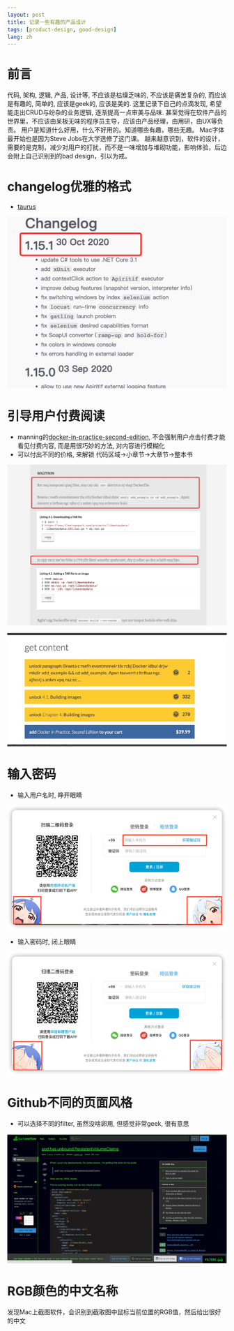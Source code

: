 ```yaml
---
layout: post
title: 记录一些有趣的产品设计
tags: [product-design, good-design]
lang: zh
---
```


# 前言
代码, 架构, 逻辑, 产品, 设计等, 不应该是枯燥乏味的, 不应该是痛苦复杂的, 而应该是有趣的, 简单的, 应该是geek的, 应该是美的.
这里记录下自己的点滴发现, 希望能走出CRUD与纷杂的业务逻辑, 逐渐提高一点审美与品味.
甚至觉得在软件产品的世界里，不应该由呆板无味的程序员主导，应该由产品经理，由用研，由UX等负责。
用户是知道什么好用，什么不好用的。知道哪些有趣，哪些无趣。
Mac字体最开始也是因为Steve Jobs在大学选修了这门课。
越来越意识到，软件的设计，需要的是克制，减少对用户的打扰，而不是一味增加与堆砌功能，影响体验，后边会附上自己识别到的bad design，引以为戒。
# changelog优雅的格式
- [taurus](https://gettaurus.org/docs/Changelog2020/#1-15-1sup-30-Oct-2020-sup)

![img.png](img.png)


# 引导用户付费阅读
- manning的[docker-in-practice-second-edition](https://livebook.manning.com/book/docker-in-practice-second-edition/chapter-4/13), 不会强制用户点击付费才能看见付费内容, 而是用很巧妙的方法, 对内容进行模糊化
- 可以付出不同的价格, 来解锁 代码区域->小章节->大章节->整本书

![img_1.png](img_1.png)

![img_4.png](img_4.png)

# 输入密码
- 输入用户名时, 睁开眼睛

![img_2.png](img_2.png)

- 输入密码时, 闭上眼睛

![img_3.png](img_3.png)

# Github不同的页面风格
- 可以选择不同的filter, 虽然没啥卵用, 但感觉非常geek, 很有意思

![img_5.png](img_5.png)

# RGB颜色的中文名称
发现Mac上截图软件，会识别到截取图中鼠标当前位置的RGB值，然后给出很好的中文

# 



